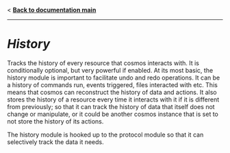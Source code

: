 < **[Back to documentation main](../documentation.md)**
___

# *History*
Tracks the history of every resource that cosmos interacts with. It is conditionally optional, but very powerful if enabled. At its most basic, the history module is important to facilitate undo and redo operations. It can be a history of commands run, events triggered, files interacted with etc. This means that cosmos can reconstruct the history of data and actions. It also stores the history of a resource every time it interacts with it if it is different from previously; so that it can track the history of data that itself does not change or manipulate, or it could be another cosmos instance that is set to not store the history of its actions.

The history module is hooked up to the protocol module so that it can selectively track the data it needs.